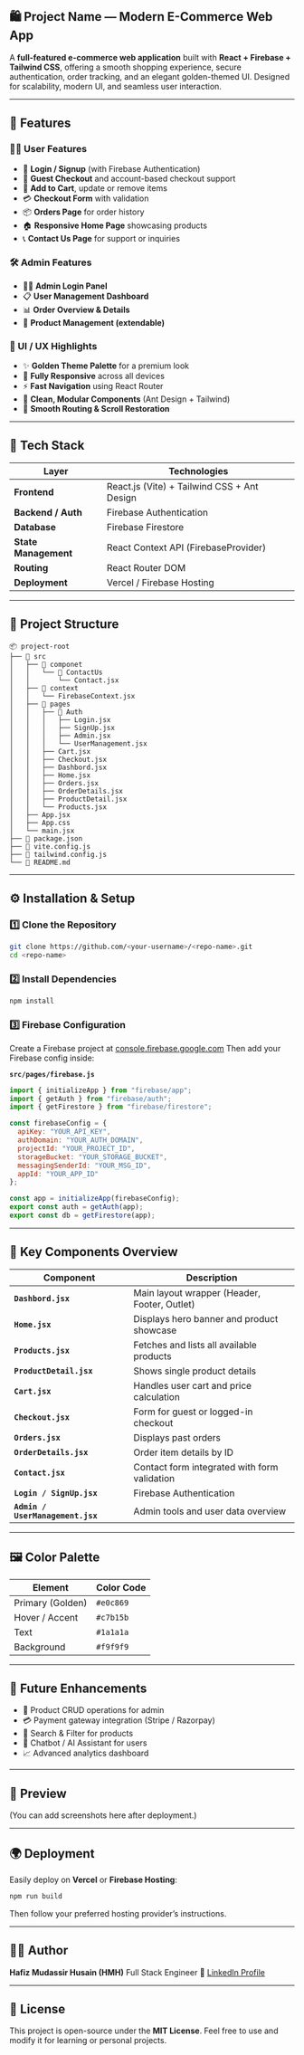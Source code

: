 ## 🛍️ **Project Name — Modern E-Commerce Web App**

A **full-featured e-commerce web application** built with **React + Firebase + Tailwind CSS**, offering a smooth shopping experience, secure authentication, order tracking, and an elegant golden-themed UI.
Designed for scalability, modern UI, and seamless user interaction.

---

## 🚀 **Features**

### 🧑‍💻 User Features

* 🔐 **Login / Signup** (with Firebase Authentication)
* 🧾 **Guest Checkout** and account-based checkout support
* 🛒 **Add to Cart**, update or remove items
* 💳 **Checkout Form** with validation
* 📦 **Orders Page** for order history
* 🏠 **Responsive Home Page** showcasing products
* 📞 **Contact Us Page** for support or inquiries

### 🛠️ Admin Features

* 🧍‍♂️ **Admin Login Panel**
* 📋 **User Management Dashboard**
* 📊 **Order Overview & Details**
* 🧩 **Product Management (extendable)**

### 🎨 UI / UX Highlights

* ✨ **Golden Theme Palette** for a premium look
* 📱 **Fully Responsive** across all devices
* ⚡ **Fast Navigation** using React Router
* 🧠 **Clean, Modular Components** (Ant Design + Tailwind)
* 🧭 **Smooth Routing & Scroll Restoration**

---

## 🧩 **Tech Stack**

| Layer                | Technologies                                |
| -------------------- | ------------------------------------------- |
| **Frontend**         | React.js (Vite) + Tailwind CSS + Ant Design |
| **Backend / Auth**   | Firebase Authentication                     |
| **Database**         | Firebase Firestore                          |
| **State Management** | React Context API (FirebaseProvider)        |
| **Routing**          | React Router DOM                            |
| **Deployment**       | Vercel / Firebase Hosting                   |

---

## 📁 **Project Structure**

```
📦 project-root
├── 📂 src
│   ├── 📂 componet
│   │   └── 📂 ContactUs
│   │       └── Contact.jsx
│   ├── 📂 context
│   │   └── FirebaseContext.jsx
│   ├── 📂 pages
│   │   ├── 📂 Auth
│   │   │   ├── Login.jsx
│   │   │   ├── SignUp.jsx
│   │   │   ├── Admin.jsx
│   │   │   └── UserManagement.jsx
│   │   ├── Cart.jsx
│   │   ├── Checkout.jsx
│   │   ├── Dashbord.jsx
│   │   ├── Home.jsx
│   │   ├── Orders.jsx
│   │   ├── OrderDetails.jsx
│   │   ├── ProductDetail.jsx
│   │   └── Products.jsx
│   ├── App.jsx
│   ├── App.css
│   └── main.jsx
├── 📄 package.json
├── 📄 vite.config.js
├── 📄 tailwind.config.js
└── 📄 README.md
```

---

## ⚙️ **Installation & Setup**

### 1️⃣ Clone the Repository

```bash
git clone https://github.com/<your-username>/<repo-name>.git
cd <repo-name>
```

### 2️⃣ Install Dependencies

```bash
npm install
```

### 3️⃣ Firebase Configuration

Create a Firebase project at [console.firebase.google.com](https://console.firebase.google.com)
Then add your Firebase config inside:

**`src/pages/firebase.js`**

```js
import { initializeApp } from "firebase/app";
import { getAuth } from "firebase/auth";
import { getFirestore } from "firebase/firestore";

const firebaseConfig = {
  apiKey: "YOUR_API_KEY",
  authDomain: "YOUR_AUTH_DOMAIN",
  projectId: "YOUR_PROJECT_ID",
  storageBucket: "YOUR_STORAGE_BUCKET",
  messagingSenderId: "YOUR_MSG_ID",
  appId: "YOUR_APP_ID"
};

const app = initializeApp(firebaseConfig);
export const auth = getAuth(app);
export const db = getFirestore(app);
```

---

## 🧠 **Key Components Overview**

| Component                        | Description                                  |
| -------------------------------- | -------------------------------------------- |
| **`Dashbord.jsx`**               | Main layout wrapper (Header, Footer, Outlet) |
| **`Home.jsx`**                   | Displays hero banner and product showcase    |
| **`Products.jsx`**               | Fetches and lists all available products     |
| **`ProductDetail.jsx`**          | Shows single product details                 |
| **`Cart.jsx`**                   | Handles user cart and price calculation      |
| **`Checkout.jsx`**               | Form for guest or logged-in checkout         |
| **`Orders.jsx`**                 | Displays past orders                         |
| **`OrderDetails.jsx`**           | Order item details by ID                     |
| **`Contact.jsx`**                | Contact form integrated with form validation |
| **`Login / SignUp.jsx`**         | Firebase Authentication                      |
| **`Admin / UserManagement.jsx`** | Admin tools and user data overview           |

---

## 🖼️ **Color Palette**

| Element          | Color Code |
| ---------------- | ---------- |
| Primary (Golden) | `#e0c869`  |
| Hover / Accent   | `#c7b15b`  |
| Text             | `#1a1a1a`  |
| Background       | `#f9f9f9`  |

---

## 🚧 **Future Enhancements**

* 🧾 Product CRUD operations for admin
* 💳 Payment gateway integration (Stripe / Razorpay)
* 🧠 Search & Filter for products
* 💬 Chatbot / AI Assistant for users
* 📈 Advanced analytics dashboard

---

## 📸 **Preview**

(You can add screenshots here after deployment.)

---

## 🌍 **Deployment**

Easily deploy on **Vercel** or **Firebase Hosting**:

```bash
npm run build
```

Then follow your preferred hosting provider’s instructions.

---

## 👨‍💻 **Author**

**Hafiz Mudassir Husain (HMH)**
Full Stack Engineer
🔗 [LinkedIn Profile](https://www.linkedin.com/in/hafiz-mudassir-husain)

---

## 🪪 **License**

This project is open-source under the **MIT License**.
Feel free to use and modify it for learning or personal projects.

